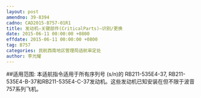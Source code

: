 ```yaml
---
layout: post
amendno: 39-8394
cadno: CAD2015-B757-01R1
title: 发动机—关键部件(CriticalParts)—识别/更换
date: 2015-06-11 00:00:00 +0800
effdate: 2015-06-11 00:00:00 +0800
tag: B757
categories: 民航西南地区管理局适航审定处
author: 李光耀
---
```


##适用范围:
本适航指令适用于所有序列号 (s/n)的 RB211-535E4-37, RB211-535E4-B-37和RB211-535E4-C-37发动机。这些发动机已知安装在但不限于波音757系列飞机。

